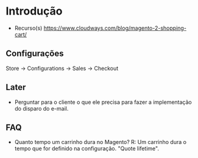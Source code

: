 # Introdução
- Recurso(s)
https://www.cloudways.com/blog/magento-2-shopping-cart/

## Configurações

Store -> Configurations -> Sales -> Checkout

## Later

- Perguntar para o cliente o que ele precisa para fazer a implementação do disparo do e-mail.

## FAQ

- Quanto tempo um carrinho dura no Magento?
R: Um carrinho dura o tempo que for definido na configuração. "Quote lifetime".